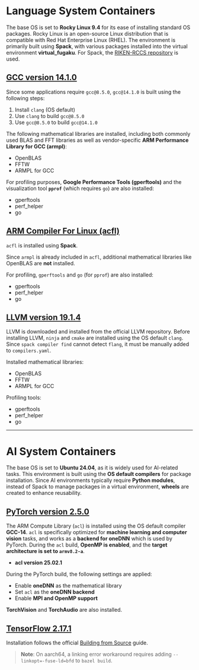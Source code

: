 # **Language System Containers**

The base OS is set to **Rocky Linux 9.4** for its ease of installing standard OS packages. Rocky Linux is an open-source Linux distribution that is compatible with Red Hat Enterprise Linux (RHEL). The environment is primarily built using **Spack**, with various packages installed into the virtual environment **virtual_fugaku**. For Spack, the [RIKEN-RCCS repository](https://github.com/RIKEN-RCCS/spack.git) is used.  

## **[GCC version 14.1.0](https://github.com/RIKEN-RCCS/singularity_defpack/tree/main/cpu_neoversev1/gcc_14.1.0)**

Since some applications require `gcc@8.5.0`, `gcc@14.1.0` is built using the following steps:  

1. Install `clang` (OS default)  
2. Use `clang` to build `gcc@8.5.0`  
3. Use `gcc@8.5.0` to build `gcc@14.1.0`  

The following mathematical libraries are installed, including both commonly used BLAS and FFT libraries as well as vendor-specific **ARM Performance Library for GCC (armpl)**:  

- OpenBLAS  
- FFTW  
- ARMPL for GCC  

For profiling purposes, **Google Performance Tools (gperftools)** and the visualization tool **`pprof`** (which requires `go`) are also installed:  

- gperftools  
- perf_helper  
- go  

## **[ARM Compiler For Linux (acfl)](https://github.com/RIKEN-RCCS/singularity_defpack/tree/main/cpu_neoversev1/acfl_24.10.1)**

`acfl` is installed using **Spack**.  

Since `armpl` is already included in `acfl`, additional mathematical libraries like OpenBLAS are **not** installed.  

For profiling, `gperftools` and `go` (for `pprof`) are also installed:  

- gperftools  
- perf_helper  
- go  

## **[LLVM version 19.1.4](https://github.com/RIKEN-RCCS/singularity_defpack/tree/main/cpu_neoversev1/llvm_19.1.4)**

LLVM is downloaded and installed from the official LLVM repository.  Before installing LLVM, `ninja` and `cmake` are installed using the OS default `clang`.  Since `spack compiler find` cannot detect `flang`, it must be manually added to `compilers.yaml`.  

Installed mathematical libraries:  

- OpenBLAS  
- FFTW  
- ARMPL for GCC  

Profiling tools:  

- gperftools  
- perf_helper  
- go  

---

# **AI System Containers**

The base OS is set to **Ubuntu 24.04**, as it is widely used for AI-related tasks.
This environment is built using the **OS default compilers** for package installation.
Since AI environments typically require **Python modules**, instead of Spack to manage packages in a virtual environment, **wheels** are created to enhance reusability.  

## **[PyTorch version 2.5.0](https://github.com/RIKEN-RCCS/singularity_defpack/tree/main/cpu_neoversev1/pytorch_2.5.0)**

The ARM Compute Library (`acl`) is installed using the OS default compiler **GCC-14**.
`acl` is specifically optimized for **machine learning and computer vision** tasks, and works as a **backend for oneDNN** which is used by PyTorch.
During the `acl` build, **OpenMP is enabled**, and the **target architecture is set to `armv8.2-a`**.  

- **acl version 25.02.1**  

During the PyTorch build, the following settings are applied:  

- Enable **oneDNN** as the mathematical library  
- Set `acl` as the **oneDNN backend**  
- Enable **MPI and OpenMP support**  

**TorchVision** and **TorchAudio** are also installed.

## **[TensorFlow 2.17.1](https://github.com/RIKEN-RCCS/singularity_defpack/tree/main/cpu_neoversev1/tensorflow_2.17)**

Installation follows the official [Building from Source](https://www.tensorflow.org/install/source?hl=ja) guide.

> **Note**: On aarch64, a linking error workaround requires adding `--linkopt=-fuse-ld=bfd` to `bazel build`.

